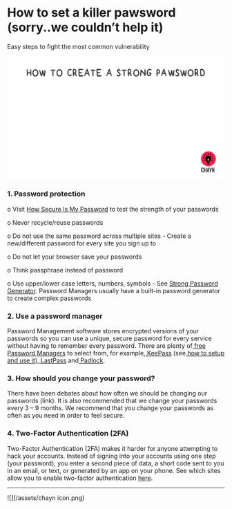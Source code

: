# How to set a killer pawsword \(sorry..we couldn’t help it\)
Easy steps to fight the most common vulnerability

![](/assets/Pawsword.gif)

### 1. Password protection

o Visit [How Secure Is My Password](https://www.google.com/url?q=https://howsecureismypassword.net/&sa=D&ust=1478912695253000&usg=AFQjCNG6h_l21RRRJ87_PpD9xd97iskszQ) to test the strength of your passwords

o Never recycle\/reuse passwords

o Do not use the same password across multiple sites - Create a new\/different password for every site you sign up to

o Do not let your browser save your passwords

o Think passphrase instead of password

o Use upper\/lower case letters, numbers, symbols - See [Strong Password Generator](https://www.google.com/url?q=https://strongpasswordgenerator.com/&sa=D&ust=1478912695255000&usg=AFQjCNF4CGIYTghgZsbUBy31lDmtVH1zaQ). Password Managers usually have a built-in password generator to create complex passwords

### 2. Use a password manager

Password Management software stores encrypted versions of your passwords so you can use a unique, secure password for every service without having to remember every password. There are plenty of[ free Password Managers](https://www.google.com/url?q=http://thehackernews.com/2016/07/best-password-manager.html&sa=D&ust=1478912695257000&usg=AFQjCNEzwQHbdkm7Zk1WwJXOwY3cX7chRA) to select from, for example,[ KeePass](https://www.google.com/url?q=http://keepass.info/&sa=D&ust=1478912695258000&usg=AFQjCNF3wJ_kEFawPfCzLq3-pjZp9myKcQ) \(see[ how to setup and use it](https://www.google.com/url?q=https://www.youtube.com/watch?v%3DGyuVLIbmI5U&sa=D&ust=1478912695259000&usg=AFQjCNGSounfixuUqFIACtrszVyjFp337A)\),[ ](https://www.google.com/url?q=https://lastpass.com/how-it-works/&sa=D&ust=1478912695260000&usg=AFQjCNGW0ar5yPa2BqW8NIXLB7TPMgqjdQ)[LastPass](https://www.google.com/url?q=https://lastpass.com/how-it-works/&sa=D&ust=1478912695261000&usg=AFQjCNEijMOHRYcxds9WlmEzx4DNqBbsLQ) and[ ](https://www.google.com/url?q=https://padlock.io/&sa=D&ust=1478912695261000&usg=AFQjCNFxcGt2REBcOh1SPvgosGgK2q0-yA)[Padlock](https://www.google.com/url?q=https://padlock.io/&sa=D&ust=1478912695262000&usg=AFQjCNEDyRYzAGRPt4r8i_iH5YFDAwjBdA).

### 3. How should you change your password?

There have been debates about how often we should be changing our passwords \(link\). It is also recommended that we change your passwords every 3 – 9 months. We recommend that you change your passwords as often as you need in order to feel secure.

### 4. Two-Factor Authentication \(2FA\)

Two-Factor Authentication \(2FA\) makes it harder for anyone attempting to hack your accounts. Instead of signing into your accounts using one step \(your password\), you enter a second piece of data, a short code sent to you in an email, or text, or generated by an app on your phone. See which sites allow you to enable two-factor authentication [here](https://www.google.com/url?q=http://twofactorauth.org/&sa=D&ust=1478912695265000&usg=AFQjCNEq8DdKSELZN1Y-M1W1eNR0i_2Amg).

---

![](/assets/chayn icon.png)
